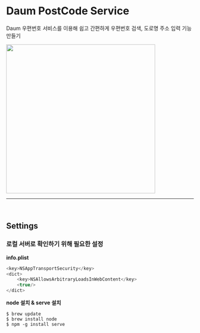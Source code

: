 # Daum PostCode Service
Daum 우편번호 서비스를 이용해 쉽고 간편하게 우편번호 검색, 도로명 주소 입력 기능 만들기

<image src="https://user-images.githubusercontent.com/80438047/154786539-53ee9551-1cdd-4f66-8006-82d48478e0cb.gif" height="400">

<br>
  
***
  
<br>

## Settings
### 로컬 서버로 확인하기 위해 필요한 설정
**info.plist**
```swift
<key>NSAppTransportSecurity</key>
<dict>
	<key>NSAllowsArbitraryLoadsInWebContent</key>
	<true/>
</dict>
```
**node 설치 & serve 설치**
```
$ brew update
$ brew install node
$ npm -g install serve
```
